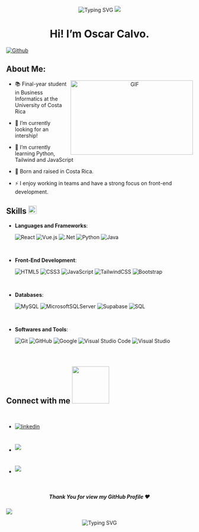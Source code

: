 <p align="center">
	<img src="https://readme-typing-svg.demolab.com?font=Fira+Code&size=28&color=1378F7&pause=1000&center=true&width=435&lines=Hello+Everyone!;Hola+a+todos!" alt="Typing SVG" />
	<img src="https://user-images.githubusercontent.com/73097560/115834477-dbab4500-a447-11eb-908a-139a6edaec5c.gif">
</p>

<div align="center"> 
	<h1>Hi! I’m Oscar Calvo. </h1> 
</div>

[![Github](https://img.shields.io/github/followers/Oskillar21?label=Follow&style=social)](https://github.com/Oskillar21)

<h2> About Me: </h2>

<a target="_blank" align="center">
  <img align="right" top="500" height="200" width="330" alt="GIF" src="https://media.giphy.com/media/IpeYSEZshTefe/giphy.gif?cid=ecf05e47npbbdfwv2wl61gaak9a9iifreyc5m1opyv77e30n&ep=v1_gifs_search&rid=giphy.gif&ct=g">
</a>

- 📚 Final-year student in Business Informatics at the University of Costa Rica
  
- 🔭 I’m currently looking for an intership!
  
- 🌱 I’m currently learning Python, Tailwind and JavaScript
    
- 🌇 Born and raised in Costa Rica. 
  
- ⚡ I enjoy working in teams and have a strong focus on front-end development.

<h2> Skills <img src = "https://media2.giphy.com/media/QssGEmpkyEOhBCb7e1/giphy.gif?cid=ecf05e47a0n3gi1bfqntqmob8g9aid1oyj2wr3ds3mg700bl&rid=giphy.gif" width = 22px> </h2>
<p align="center">

- **Languages and Frameworks**:

    ![React](https://img.shields.io/badge/React-%2361DAFB?style=for-the-badge&logo=react&logoColor=black)
    ![Vue.js](https://img.shields.io/badge/vuejs-%2335495e.svg?style=for-the-badge&logo=vuedotjs&logoColor=%234FC08D)
    ![.Net](https://img.shields.io/badge/.NET-5C2D91?style=for-the-badge&logo=.net&logoColor=white)
    ![Python](https://img.shields.io/badge/Python%20-%2314354C.svg?style=for-the-badge&logo=python&logoColor=white)
    ![Java](https://img.shields.io/badge/Java-%23F89820?style=for-the-badge&logo=java&logoColor=white)


<br>   
    
- **Front-End Development**:

   ![HTML5](https://img.shields.io/badge/HTML5%20-%23E34F26.svg?style=for-the-badge&logo=html5&logoColor=white)
   ![CSS3](https://img.shields.io/badge/CSS%20-%231572B6.svg?style=for-the-badge&logo=css3&logoColor=white)
   ![JavaScript](https://img.shields.io/badge/JavaScript%20-%23F7DF1E.svg?style=for-the-badge&logo=javascript&logoColor=black)
   ![TailwindCSS](https://img.shields.io/badge/tailwindcss-%2338B2AC.svg?style=for-the-badge&logo=tailwind-css&logoColor=white)
   ![Bootstrap](https://img.shields.io/badge/bootstrap-%238511FA.svg?style=for-the-badge&logo=bootstrap&logoColor=white)

<br>

- **Databases**:
  
    ![MySQL](https://img.shields.io/badge/MySQL-%2300f?style=for-the-badge&logo=mysql&logoColor=white)
    ![MicrosoftSQLServer](https://img.shields.io/badge/Microsoft%20SQL%20Server-CC2927?style=for-the-badge&logo=microsoft%20sql%20server&logoColor=white)
    ![Supabase](https://img.shields.io/badge/Supabase-3ECF8E?style=for-the-badge&logo=supabase&logoColor=white)
    ![SQL](https://img.shields.io/badge/SQL-%232070DB?style=for-the-badge&logo=database&logoColor=white)

<br>

- **Softwares and Tools**:

    ![Git](https://img.shields.io/badge/git-%23F05033.svg?style=for-the-badge&logo=git&logoColor=white)
    ![GitHub](https://img.shields.io/badge/github-%23121011.svg?style=for-the-badge&logo=github&logoColor=white)
    ![Google](https://img.shields.io/badge/google-%234285F4.svg?style=for-the-badge&logo=google&logoColor=white)
    ![Visual Studio Code](https://img.shields.io/badge/Visual%20Studio%20Code-0078d7.svg?style=for-the-badge&logo=visual-studio-code&logoColor=white)
    ![Visual Studio](https://img.shields.io/badge/Visual%20Studio-5C2D91.svg?style=for-the-badge&logo=visual-studio&logoColor=white)

<br>


</p>





<h2> Connect with me <img src='https://raw.githubusercontent.com/ShahriarShafin/ShahriarShafin/main/Assets/handshake.gif' width="100px"> </h2>
<br>
<div align='left'>

<ul>

<li>
  <a href="https://www.linkedin.com/in/%C3%B3scar-calvo-siles-101527363/" target="_blank">
    <img src="https://img.shields.io/badge/linkedin-%2300acee.svg?color=405DE6&style=for-the-badge&logo=linkedin&logoColor=white" alt="linkedin" style="margin-bottom: 5px;"/>
  </a>
</li>
<br>
<br>
<li>
  <a href="mailto:oscarcalvosiles2109@gmail.com" target="_blank">
    <img src="https://img.shields.io/badge/Gmail-%23EA4335.svg?style=for-the-badge&logo=gmail&logoColor=white" t=mail style="margin-bottom: 5px;" />
  </a>
</li>
<br>
<br>
<li>
    <img src="https://img.shields.io/badge/Discord: oskillar21-%235865F2.svg?style=for-the-badge&logo=discord&logoColor=white" style="margin-bottom: 5px;"/>
</li>
	
</ul>
</div>
<br>

<div align="center"> 
	<h5>Thank You for view my GitHub Profile ❤️</h5>
</div>
	

<img src="https://user-images.githubusercontent.com/73097560/115834477-dbab4500-a447-11eb-908a-139a6edaec5c.gif">
<p align="center">
  <img src="https://readme-typing-svg.demolab.com?font=Fira+Code&size=28&color=1378F7&pause=1000&center=true&width=435&lines=Thanks+for+read!;Gracias+por+leer!" alt="Typing SVG" />
</p>

<br>

